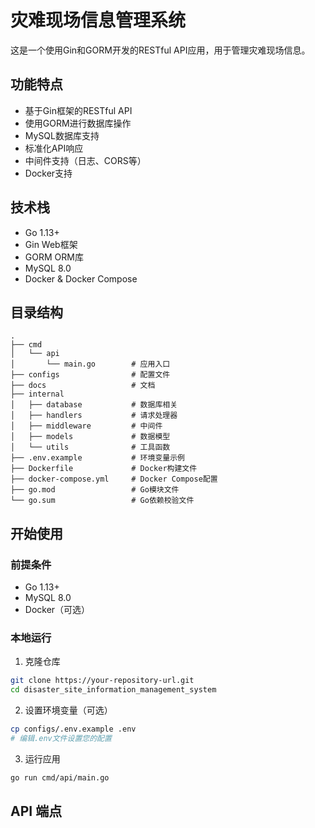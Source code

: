 # 灾难现场信息管理系统

这是一个使用Gin和GORM开发的RESTful API应用，用于管理灾难现场信息。

## 功能特点

- 基于Gin框架的RESTful API
- 使用GORM进行数据库操作
- MySQL数据库支持
- 标准化API响应
- 中间件支持（日志、CORS等）
- Docker支持

## 技术栈

- Go 1.13+
- Gin Web框架
- GORM ORM库
- MySQL 8.0
- Docker & Docker Compose

## 目录结构

```
.
├── cmd
│   └── api
│       └── main.go        # 应用入口
├── configs                # 配置文件
├── docs                   # 文档
├── internal
│   ├── database           # 数据库相关
│   ├── handlers           # 请求处理器
│   ├── middleware         # 中间件
│   ├── models             # 数据模型
│   └── utils              # 工具函数
├── .env.example           # 环境变量示例
├── Dockerfile             # Docker构建文件
├── docker-compose.yml     # Docker Compose配置
├── go.mod                 # Go模块文件
└── go.sum                 # Go依赖校验文件
```

## 开始使用

### 前提条件

- Go 1.13+
- MySQL 8.0
- Docker（可选）

### 本地运行

1. 克隆仓库

```bash
git clone https://your-repository-url.git
cd disaster_site_information_management_system
```

2. 设置环境变量（可选）

```bash
cp configs/.env.example .env
# 编辑.env文件设置您的配置
```

3. 运行应用

```bash
go run cmd/api/main.go
```

## API 端点

